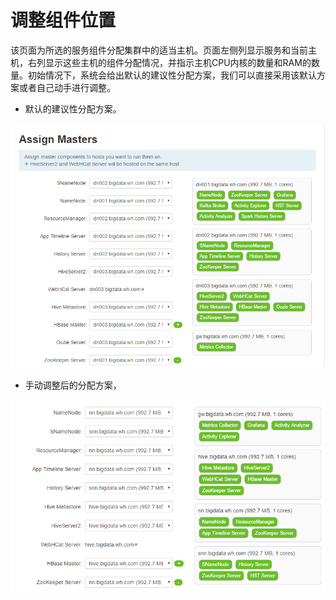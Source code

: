 # 调整组件位置

该页面为所选的服务组件分配集群中的适当主机。页面左侧列显示服务和当前主机，右列显示这些主机的组件分配情况，并指示主机CPU内核的数量和RAM的数量。初始情况下，系统会给出默认的建议性分配方案，我们可以直接采用该默认方案或者自己动手进行调整。

* 默认的建议性分配方案。

![](/assets/4.8-default.png)

* 手动调整后的分配方案，

![](/assets/4.8-adjustment.png)

